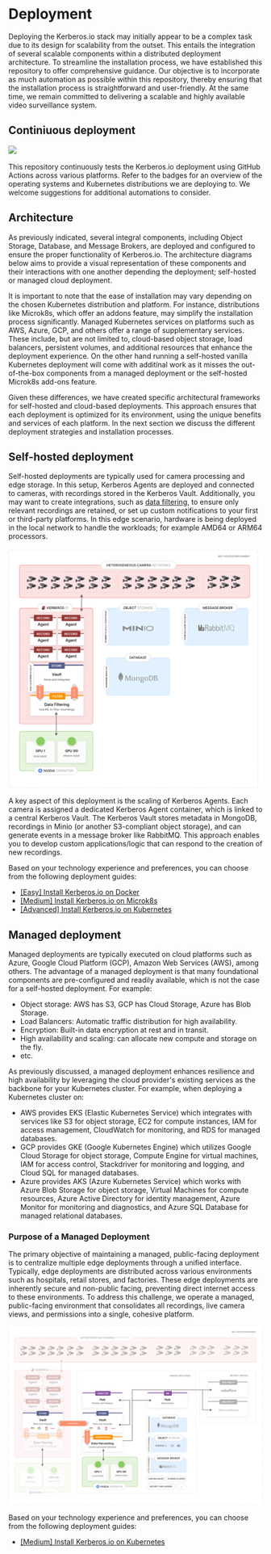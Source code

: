 # Deployment

Deploying the Kerberos.io stack may initially appear to be a complex task due to its design for scalability from the outset. This entails the integration of several scalable components within a distributed deployment architecture. To streamline the installation process, we have established this repository to offer comprehensive guidance. Our objective is to incorporate as much automation as possible within this repository, thereby ensuring that the installation process is straightforward and user-friendly. At the same time, we remain committed to delivering a scalable and highly available video surveillance system.

## Continiuous deployment

[<img src="https://github.com/kerberos-io/deployment/workflows/Deploy%20on%20Microk8s/badge.svg"/>](https://github.com/kerberos-io/deployment/actions/workflows/microk8s.yaml)

This repository continuously tests the Kerberos.io deployment using GitHub Actions across various platforms. Refer to the badges for an overview of the operating systems and Kubernetes distributions we are deploying to. We welcome suggestions for additional automations to consider.

## Architecture

As previously indicated, several integral components, including Object Storage, Database, and Message Brokers, are deployed and configured to ensure the proper functionality of Kerberos.io. The architecture diagrams below aims to provide a visual representation of these components and their interactions with one another depending the deployment; self-hosted or managed cloud deployment.

It is important to note that the ease of installation may vary depending on the chosen Kubernetes distribution and platform. For instance, distributions like Microk8s, which offer an addons feature, may simplify the installation process significantly. Managed Kubernetes services on platforms such as AWS, Azure, GCP, and others offer a range of supplementary services. These include, but are not limited to, cloud-based object storage, load balancers, persistent volumes, and additional resources that enhance the deployment experience. On the other hand running a self-hosted vanilla Kubernetes deployment will come with additinal work as it misses the out-of-the-box components from a managed deployment or the self-hosted Microk8s add-ons feature.

Given these differences, we have created specific architectural frameworks for self-hosted and cloud-based deployments. This approach ensures that each deployment is optimized for its environment, using the unique benefits and services of each platform. In the next section we discuss the different deployment strategies and installation processes.

## Self-hosted deployment

Self-hosted deployments are typically used for camera processing and edge storage. In this setup, Kerberos Agents are deployed and connected to cameras, with recordings stored in the Kerberos Vault. Additionally, you may want to create integrations, such as [data filtering](https://github.com/uug-ai/data-filtering), to ensure only relevant recordings are retained, or set up custom notifications to your first or third-party platforms. In this edge scenario, hardware is being deployed in the local network to handle the workloads; for example AMD64 or ARM64 processors.

![Edge - self-hosted deployment](./assets/images/deployment-self-hosted.svg)

A key aspect of this deployment is the scaling of Kerberos Agents. Each camera is assigned a dedicated Kerberos Agent container, which is linked to a central Kerberos Vault. The Kerberos Vault stores metadata in MongoDB, recordings in Minio (or another S3-compliant object storage), and can generate events in a message broker like RabbitMQ. This approach enables you to develop custom applications/logic that can respond to the creation of new recordings.

Based on your technology experience and preferences, you can choose from the following deployment guides:

- [[Easy] Install Kerberos.io on Docker](/README.docker.md)
- [[Medium] Install Kerberos.io on Microk8s](/README.microk8s.md)
- [[Advanced] Install Kerberos.io on Kubernetes](/README.k8s.md)

## Managed deployment

Managed deployments are typically executed on cloud platforms such as Azure, Google Cloud Platform (GCP), Amazon Web Services (AWS), among others. The advantage of a managed deployment is that many foundational components are pre-configured and readily available, which is not the case for a self-hosted deployment. For example:

- Object storage: AWS has S3, GCP has Cloud Storage, Azure has Blob Storage.
- Load Balancers: Automatic traffic distribution for high availability.
- Encryption: Built-in data encryption at rest and in transit.
- High availability and scaling: can allocate new compute and storage on the fly.
- etc.

As previously discussed, a managed deployment enhances resilience and high availability by leveraging the cloud provider's existing services as the backbone for your Kubernetes cluster. For example, when deploying a Kubernetes cluster on:

- AWS provides EKS (Elastic Kubernetes Service) which integrates with services like S3 for object storage, EC2 for compute instances, IAM for access management, CloudWatch for monitoring, and RDS for managed databases.
- GCP provides GKE (Google Kubernetes Engine) which utilizes Google Cloud Storage for object storage, Compute Engine for virtual machines, IAM for access control, Stackdriver for monitoring and logging, and Cloud SQL for managed databases.
- Azure provides AKS (Azure Kubernetes Service) which works with Azure Blob Storage for object storage, Virtual Machines for compute resources, Azure Active Directory for identity management, Azure Monitor for monitoring and diagnostics, and Azure SQL Database for managed relational databases.

### Purpose of a Managed Deployment

The primary objective of maintaining a managed, public-facing deployment is to centralize multiple edge deployments through a unified interface. Typically, edge deployments are distributed across various environments such as hospitals, retail stores, and factories. These edge deployments are inherently secure and non-public facing, preventing direct internet access to these environments. To address this challenge, we operate a managed, public-facing environment that consolidates all recordings, live camera views, and permissions into a single, cohesive platform.

![Managed deployment](./assets/images/deployment-managed.svg)

Based on your technology experience and preferences, you can choose from the following deployment guides:

- [[Medium] Install Kerberos.io on Kubernetes](/README.k8s-managed.md)
